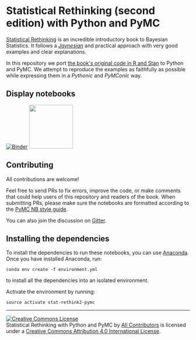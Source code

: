 # Statistical Rethinking (second edition) with Python and PyMC

[Statistical Rethinking](http://xcelab.net/rm/statistical-rethinking/) is an incredible introductory book to Bayesian Statistics. It follows a [_Jaynesian_](https://en.wikipedia.org/wiki/Edwin_Thompson_Jaynes) and practical approach with very good examples and clear explanations.

In this repository we port [the book's original code in R and Stan](https://github.com/rmcelreath/rethinking) to Python and PyMC. We attempt to reproduce the examples as faithfully as possible while expressing them in a _Pythonic_ and _PyMConic_ way.

## Display notebooks
[![Binder](https://mybinder.org/badge.svg)](https://mybinder.org/v2/gh/pymc-devs/resources/master?filepath=Rethinking_2)
[<img src="http://nbviewer.jupyter.org/static/img/nav_logo.svg" width=120>](http://nbviewer.jupyter.org/github/pymc-devs/resources/blob/master/Rethinking_2)


## Contributing

All contributions are welcome!

Feel free to send PRs to fix errors, improve the code, or make comments that could help users of this repository and readers of the book. When submitting PRs, please make sure the notebooks are formatted according to the [PyMC NB style guide](https://github.com/pymc-devs/pymc/wiki/PyMC's-Jupyter-Notebook-Style).

You can also join the discussion on [Gitter](https://gitter.im/Statistical-Rethinking-with-Python-and-PyMC/Lobby).

## Installing the dependencies

To install the dependencies to run these notebooks, you can use [Anaconda](https://www.anaconda.com/products/individual#Downloads). Once you have installed Anaconda, run:

    conda env create -f environment.yml

to install all the dependencies into an isolated environment. 

Activate the environment by running:

    source activate stat-rethink2-pymc

---

<a rel="license" href="http://creativecommons.org/licenses/by/4.0/"><img alt="Creative Commons License" style="border-width:0" src="https://i.creativecommons.org/l/by/4.0/88x31.png" /></a><br /><span>Statistical Rethinking with Python and PyMC</span> by <a xmlns:cc="http://creativecommons.org/ns#" href="https://github.com/aloctavodia/Statistical-Rethinking-with-Python-and-PyMC/graphs/contributors" property="cc:attributionName" rel="cc:attributionURL">All Contributors</a> is licensed under a <a rel="license" href="http://creativecommons.org/licenses/by/4.0/">Creative Commons Attribution 4.0 International License</a>.
